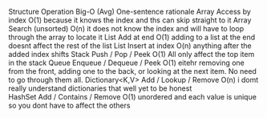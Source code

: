 Structure	Operation	Big-O (Avg)	One-sentence rationale
Array	Access by index		O(1) because it knows the index and ths can skip straight to it
Array	Search (unsorted)	O(n)	it does not know the index and will have to loop through the array to locate it
List<T>	Add at end		O(1) adding to a list at the end doesnt affect the rest of the list
List<T>	Insert at index		O(n) anything after the added index shifts
Stack<T>	Push / Pop / Peek		O(1) All only affect the top item in the stack
Queue<T>	Enqueue / Dequeue / Peek		O(1) eitehr removing one from the front, adding one to the back, or looking at the next item. No need to go through them all.
Dictionary<K,V>	Add / Lookup / Remove	O(n) i domt really understand dictionaries that well yet to be honest	
HashSet<T>	Add / Contains / Remove		O(1) unordered and each value is unique so you dont have to affect the others
